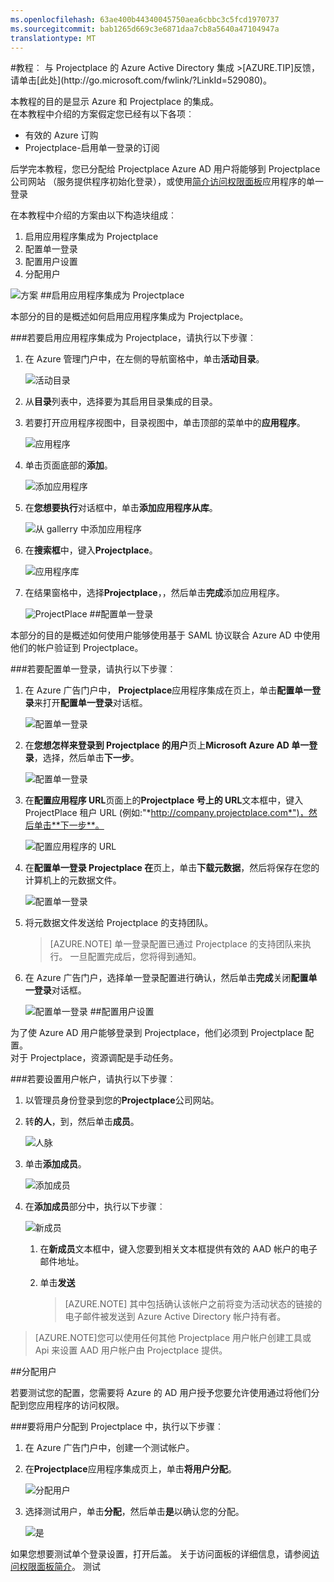 ```yaml
---
ms.openlocfilehash: 63ae400b44340045750aea6cbbc3c5fcd1970737
ms.sourcegitcommit: bab1265d669c3e6871daa7cb8a5640a47104947a
translationtype: MT
---
```

<properties pageTitle="教程︰ Azure Active Directory 集成与 Projectplace |Microsoft Azure" description="了解如何使用 Projectplace Azure Active Directory 以启用单一登录、 自动化资源调配，和更多。" services="active-directory" authors="MarkusVi"  documentationCenter="na" manager="stevenpo"/>
<tags ms.service="active-directory" ms.devlang="na" ms.topic="article" ms.tgt_pltfrm="na" ms.workload="identity" ms.date="08/01/2015" ms.author="markvi" />
#教程︰ 与 Projectplace 的 Azure Active Directory 集成
>[AZURE.TIP]反馈，请单击[此处](http://go.microsoft.com/fwlink/?LinkId=529080)。
  
本教程的目的是显示 Azure 和 Projectplace 的集成。  
在本教程中介绍的方案假定您已经有以下各项︰

-   有效的 Azure 订购
-   Projectplace-启用单一登录的订阅
  
后学完本教程，您已分配给 Projectplace Azure AD 用户将能够到 Projectplace 公司网站 （服务提供程序初始化登录），或使用[简介访问权限面板](https://msdn.microsoft.com/library/dn308586)应用程序的单一登录
  
在本教程中介绍的方案由以下构造块组成︰

1.  启用应用程序集成为 Projectplace
2.  配置单一登录
3.  配置用户设置
4.  分配用户

![方案](./media/active-directory-saas-projectplace-tutorial/IC790217.png "Scenario")
##启用应用程序集成为 Projectplace
  
本部分的目的是概述如何启用应用程序集成为 Projectplace。

###若要启用应用程序集成为 Projectplace，请执行以下步骤︰

1.  在 Azure 管理门户中，在左侧的导航窗格中，单击**活动目录**。

    ![活动目录](./media/active-directory-saas-projectplace-tutorial/IC700993.png "Active Directory")

2.  从**目录**列表中，选择要为其启用目录集成的目录。

3.  若要打开应用程序视图中，目录视图中，单击顶部的菜单中的**应用程序**。

    ![应用程序](./media/active-directory-saas-projectplace-tutorial/IC700994.png "Applications")

4.  单击页面底部的**添加**。

    ![添加应用程序](./media/active-directory-saas-projectplace-tutorial/IC749321.png "Add application")

5.  在**您想要执行**对话框中，单击**添加应用程序从库**。

    ![从 gallerry 中添加应用程序](./media/active-directory-saas-projectplace-tutorial/IC749322.png "Add an application from gallerry")

6.  在**搜索框**中，键入**Projectplace**。

    ![应用程序库](./media/active-directory-saas-projectplace-tutorial/IC790218.png "Application Gallery")

7.  在结果窗格中，选择**Projectplace**，，然后单击**完成**添加应用程序。

    ![ProjectPlace](./media/active-directory-saas-projectplace-tutorial/IC790219.png "ProjectPlace")
##配置单一登录
  
本部分的目的是概述如何使用户能够使用基于 SAML 协议联合 Azure AD 中使用他们的帐户验证到 Projectplace。

###若要配置单一登录，请执行以下步骤︰

1.  在 Azure 广告门户中， **Projectplace**应用程序集成在页上，单击**配置单一登录**来打开**配置单一登录**对话框。

    ![配置单一登录](./media/active-directory-saas-projectplace-tutorial/IC790220.png "Configure Single SignOn")

2.  在**您想怎样来登录到 Projectplace 的用户**页上**Microsoft Azure AD 单一登录**，选择，然后单击**下一步**。

    ![配置单一登录](./media/active-directory-saas-projectplace-tutorial/IC790221.png "Configure Single SignOn")

3.  在**配置应用程序 URL**页面上的**Projectplace 号上的 URL**文本框中，键入 ProjectPlace 租户 URL (例如:"*http://company.projectplace.com*")，然后单击**下一步**。

    ![配置应用程序的 URL](./media/active-directory-saas-projectplace-tutorial/IC790222.png "Configure App URL")

4.  在**配置单一登录 Projectplace 在**页上，单击**下载元数据**，然后将保存在您的计算机上的元数据文件。

    ![配置单一登录](./media/active-directory-saas-projectplace-tutorial/IC790223.png "Configure Single SignOn")

5.  将元数据文件发送给 Projectplace 的支持团队。

    >[AZURE.NOTE] 单一登录配置已通过 Projectplace 的支持团队来执行。 一旦配置完成后，您将得到通知。

6.  在 Azure 广告门户，选择单一登录配置进行确认，然后单击**完成**关闭**配置单一登录**对话框。

    ![配置单一登录](./media/active-directory-saas-projectplace-tutorial/IC790227.png "Configure Single SignOn")
##配置用户设置
  
为了使 Azure AD 用户能够登录到 Projectplace，他们必须到 Projectplace 配置。  
对于 Projectplace，资源调配是手动任务。

###若要设置用户帐户，请执行以下步骤︰

1.  以管理员身份登录到您的**Projectplace**公司网站。

2.  转**的人**，到，然后单击**成员**。

    ![人脉](./media/active-directory-saas-projectplace-tutorial/IC790228.png "People")

3.  单击**添加成员**。

    ![添加成员](./media/active-directory-saas-projectplace-tutorial/IC790232.png "Add Members")

4.  在**添加成员**部分中，执行以下步骤︰

    ![新成员](./media/active-directory-saas-projectplace-tutorial/IC790233.png "New Members")

    1.  在**新成员**文本框中，键入您要到相关文本框提供有效的 AAD 帐户的电子邮件地址。
    2.  单击**发送**

        >[AZURE.NOTE] 其中包括确认该帐户之前将变为活动状态的链接的电子邮件被发送到 Azure Active Directory 帐户持有者。
    
>[AZURE.NOTE]您可以使用任何其他 Projectplace 用户帐户创建工具或 Api 来设置 AAD 用户帐户由 Projectplace 提供。

##分配用户
  
若要测试您的配置，您需要将 Azure 的 AD 用户授予您要允许使用通过将他们分配到您应用程序的访问权限。

###要将用户分配到 Projectplace 中，执行以下步骤︰

1.  在 Azure 广告门户中，创建一个测试帐户。

2.  在**Projectplace**应用程序集成页上，单击**将用户分配**。

    ![分配用户](./media/active-directory-saas-projectplace-tutorial/IC790234.png "Assign Users")

3.  选择测试用户，单击**分配**，然后单击**是**以确认您的分配。

    ![是](./media/active-directory-saas-projectplace-tutorial/IC767830.png "Yes")
  
如果您想要测试单个登录设置，打开后盖。 关于访问面板的详细信息，请参阅[访问权限面板简介](https://msdn.microsoft.com/library/dn308586)。
测试
